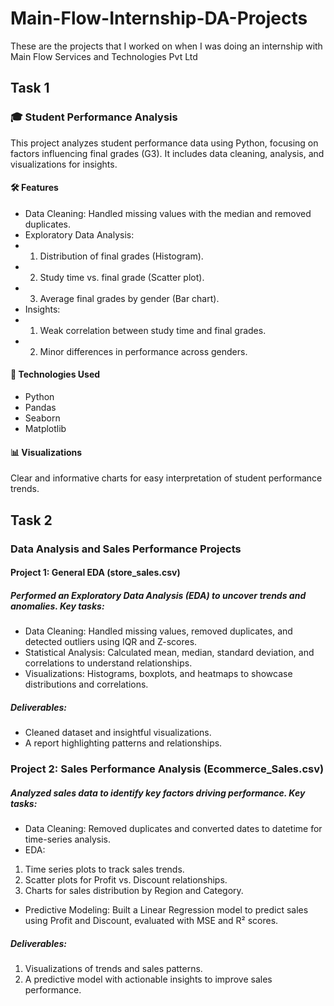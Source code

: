 # Main-Flow-Internship-DA-Projects
These are the projects that I worked on when I was doing an internship with Main Flow Services and Technologies Pvt Ltd
## Task 1 
### 🎓 Student Performance Analysis
This project analyzes student performance data using Python, focusing on factors influencing final grades (G3). It includes data cleaning, analysis, and visualizations for insights.
#### 🛠️ Features
- Data Cleaning: Handled missing values with the median and removed duplicates.
- Exploratory Data Analysis:
- 1) Distribution of final grades (Histogram).
- 2) Study time vs. final grade (Scatter plot).
- 3) Average final grades by gender (Bar chart).
- Insights:
- 1) Weak correlation between study time and final grades.
- 2) Minor differences in performance across genders.
#### 🚀 Technologies Used
- Python
- Pandas
- Seaborn
- Matplotlib
#### 📊 Visualizations
Clear and informative charts for easy interpretation of student performance trends.
## Task 2 
### Data Analysis and Sales Performance Projects
#### Project 1: General EDA (store_sales.csv)
##### Performed an Exploratory Data Analysis (EDA) to uncover trends and anomalies. Key tasks:
- Data Cleaning: Handled missing values, removed duplicates, and detected outliers using IQR and Z-scores.
- Statistical Analysis: Calculated mean, median, standard deviation, and correlations to understand relationships.
- Visualizations: Histograms, boxplots, and heatmaps to showcase distributions and correlations.
##### Deliverables:
- Cleaned dataset and insightful visualizations.
- A report highlighting patterns and relationships.
### Project 2: Sales Performance Analysis (Ecommerce_Sales.csv)
##### Analyzed sales data to identify key factors driving performance. Key tasks:
- Data Cleaning: Removed duplicates and converted dates to datetime for time-series analysis.
- EDA:
1) Time series plots to track sales trends.
2) Scatter plots for Profit vs. Discount relationships.
3) Charts for sales distribution by Region and Category.
- Predictive Modeling: Built a Linear Regression model to predict sales using Profit and Discount, evaluated with MSE and R² scores.
##### Deliverables:
1) Visualizations of trends and sales patterns.
2) A predictive model with actionable insights to improve sales performance.
